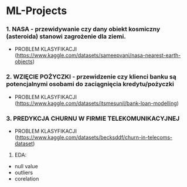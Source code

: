 # ML-Projects


### 1. NASA - przewidywanie czy dany obiekt kosmiczny (asteroida) stanowi zagrożenie dla ziemi.
* PROBLEM KLASYFIKACJI
(https://www.kaggle.com/datasets/sameepvani/nasa-nearest-earth-objects)



### 2. WZIĘCIE POŻYCZKI - przewidzenie czy klienci banku są potencjalnymi osobami do zaciągnięcia kredytu/pożyczki
* PROBLEM KLASYFIKACJI
(https://www.kaggle.com/datasets/itsmesunil/bank-loan-modelling)



### 3. PREDYKCJA CHURNU W FIRMIE TELEKOMUNIKACYJNEJ
* PROBLEM KLASYFIKACJI
(https://www.kaggle.com/datasets/becksddf/churn-in-telecoms-dataset)


1. EDA:
- null value
- outliers
- corelation
